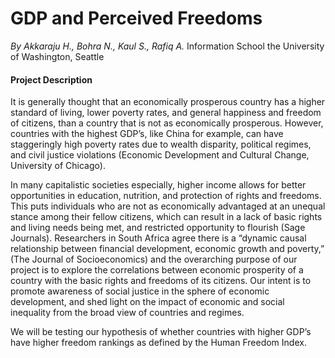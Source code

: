 # GDP and Perceived Freedoms
_By Akkaraju H., Bohra N., Kaul S., Rafiq A._ Information School the University of Washington, Seattle


#### Project Description
It is generally thought that an economically prosperous country has a higher standard of living, lower poverty rates, and general happiness and freedom of citizens, than a country that is not as economically prosperous. However, countries with the highest GDP’s, like China for example, can have staggeringly high poverty rates due to wealth disparity, political regimes, and civil justice violations (Economic Development and Cultural Change, University of Chicago). 

In many capitalistic societies especially, higher income allows for better opportunities in education, nutrition, and protection of rights and freedoms. This puts individuals who are not as economically advantaged at an unequal stance among their fellow citizens, which can result in a lack of basic rights and living needs being met, and restricted opportunity to flourish (Sage Journals). Researchers in South Africa agree there is a “dynamic causal relationship between financial development, economic growth and poverty,” (The Journal of Socioeconomics) and the overarching purpose of our project is to explore the correlations between economic prosperity of a country with the basic rights and freedoms of its citizens. Our intent is to promote awareness of social justice in the sphere of economic development, and shed light on the impact of economic and social inequality from the broad view of countries and regimes. 

We will be testing our hypothesis of whether countries with higher GDP’s have higher freedom rankings as defined by the Human Freedom Index.
